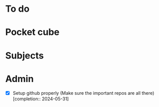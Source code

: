 # To do

# Pocket cube

# Subjects

# Admin
- [x] Setup github properly (Make sure the important repos are all there)  [completion:: 2024-05-31]
